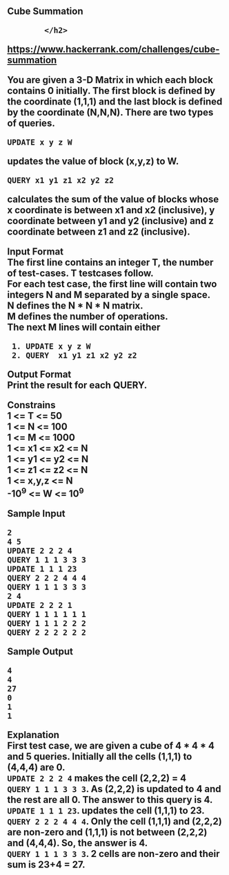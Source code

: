 
   <h2 class="hr_tour-challenge-name pull-left mlT">
                Cube Summation
                
                
            </h2>         
  https://www.hackerrank.com/challenges/cube-summation          
            
            

<p>You are given a 3-D Matrix in which each block contains 0 initially. The first block is defined by the coordinate (1,1,1) and the last block is defined by the coordinate (N,N,N). There are two types of queries.</p>

<pre><code>UPDATE x y z W
</code></pre>

<p>updates the value of block (x,y,z) to W.</p>

<pre><code>QUERY x1 y1 z1 x2 y2 z2
</code></pre>

<p>calculates the sum of the value of blocks whose x coordinate is between x1 and x2 (inclusive), y coordinate between y1 and y2 (inclusive) and z coordinate between z1 and z2 (inclusive). </p>

<p><strong>Input Format</strong> <br>
The first line contains an integer T, the number of test-cases. T testcases follow. <br>
For each test case, the first line will contain two integers N and M separated by a single space. <br>
N defines the N * N * N matrix. <br>
M defines the number of operations. <br>
The next M lines will contain either  </p>

<pre><code> 1. UPDATE x y z W
 2. QUERY  x1 y1 z1 x2 y2 z2 
</code></pre>

<p><strong>Output Format</strong> <br>
Print the result for each QUERY.</p>

<p><strong>Constrains</strong> <br>
1 &lt;= T &lt;= 50 <br>
1 &lt;= N &lt;= 100 <br>
1 &lt;= M &lt;= 1000 <br>
1 &lt;= x1 &lt;= x2 &lt;= N <br>
1 &lt;= y1 &lt;= y2 &lt;= N <br>
1 &lt;= z1 &lt;= z2 &lt;= N <br>
1 &lt;= x,y,z &lt;= N <br>
-10<sup>9</sup> &lt;= W &lt;= 10<sup>9</sup>  </p>

<p><strong>Sample Input</strong></p>

<pre><code>2
4 5
UPDATE 2 2 2 4
QUERY 1 1 1 3 3 3
UPDATE 1 1 1 23
QUERY 2 2 2 4 4 4
QUERY 1 1 1 3 3 3
2 4
UPDATE 2 2 2 1
QUERY 1 1 1 1 1 1
QUERY 1 1 1 2 2 2
QUERY 2 2 2 2 2 2
</code></pre>

<p><strong>Sample Output</strong></p>

<pre><code>4
4
27
0
1
1
</code></pre>

<p><strong>Explanation</strong> <br>
First test case, we are given a cube of 4 * 4 * 4 and 5 queries.  Initially all the cells (1,1,1) to (4,4,4) are 0. <br>
<code>UPDATE 2 2 2 4</code> makes the cell (2,2,2) = 4 <br>
<code>QUERY 1 1 1 3 3 3</code>. As (2,2,2) is updated to 4 and the rest are all 0. The answer to this query is 4. <br>
<code>UPDATE 1 1 1 23</code>. updates the cell (1,1,1) to 23. 
<code>QUERY 2 2 2 4 4 4</code>. Only the cell (1,1,1) and (2,2,2) are non-zero and (1,1,1) is not between (2,2,2) and (4,4,4). So, the answer is 4. <br>
<code>QUERY 1 1 1 3 3 3</code>. 2 cells are non-zero and their sum is 23+4 = 27. </p></div></div></div>
     
            

            
    